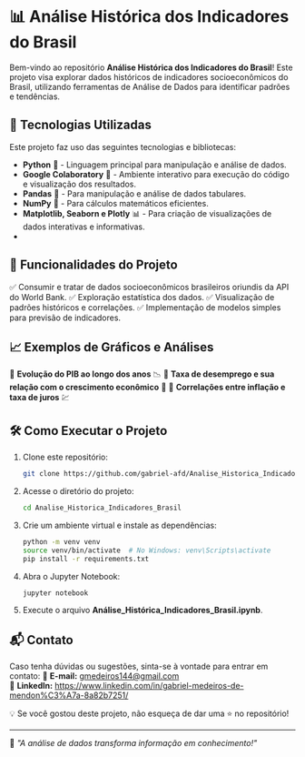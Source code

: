 # 📊 Análise Histórica dos Indicadores do Brasil

Bem-vindo ao repositório **Análise Histórica dos Indicadores do Brasil**! Este projeto visa explorar dados históricos de indicadores socioeconômicos do Brasil, utilizando ferramentas de Análise de Dados para identificar padrões e tendências.

## 🚀 Tecnologias Utilizadas

Este projeto faz uso das seguintes tecnologias e bibliotecas:

- **Python** 🐍 - Linguagem principal para manipulação e análise de dados.
- **Google Colaboratory** 📓 - Ambiente interativo para execução do código e visualização dos resultados.
- **Pandas** 🐼 - Para manipulação e análise de dados tabulares.
- **NumPy** 🔢 - Para cálculos matemáticos eficientes.
- **Matplotlib, Seaborn e Plotly** 📊 - Para criação de visualizações de dados interativas e informativas.
- 

## 📌 Funcionalidades do Projeto

✅ Consumir e tratar de dados socioeconômicos brasileiros oriundis da API do World Bank.
✅ Exploração estatística dos dados.
✅ Visualização de padrões históricos e correlações.
✅ Implementação de modelos simples para previsão de indicadores.


## 📈 Exemplos de Gráficos e Análises

📌 **Evolução do PIB ao longo dos anos** 📉
📌 **Taxa de desemprego e sua relação com o crescimento econômico** 🔄
📌 **Correlações entre inflação e taxa de juros** 💹

## 🛠 Como Executar o Projeto

1. Clone este repositório:
   ```bash
   git clone https://github.com/gabriel-afd/Analise_Historica_Indicadores_Brasil.git
   ```
2. Acesse o diretório do projeto:
   ```bash
   cd Analise_Historica_Indicadores_Brasil
   ```
3. Crie um ambiente virtual e instale as dependências:
   ```bash
   python -m venv venv
   source venv/bin/activate  # No Windows: venv\Scripts\activate
   pip install -r requirements.txt
   ```
4. Abra o Jupyter Notebook:
   ```bash
   jupyter notebook
   ```
5. Execute o arquivo **Análise_Histórica_Indicadores_Brasil.ipynb**.

## 📬 Contato

Caso tenha dúvidas ou sugestões, sinta-se à vontade para entrar em contato:
📧 **E-mail:** gmedeiros144@gmail.com  
🔗 **LinkedIn:** https://www.linkedin.com/in/gabriel-medeiros-de-mendon%C3%A7a-8a82b7251/ 

💡 Se você gostou deste projeto, não esqueça de dar uma ⭐ no repositório!

---

📢 _"A análise de dados transforma informação em conhecimento!"_

